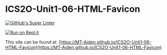 # ICS2O-Unit1-06-HTML-Favicon

[![GitHub's Super Linter](https://github.com/MT-Aiden/ICS2O-Unit1-06-HTML-Favicon/workflows/GitHub's%20Super%20Linter/badge.svg)](https://github.com/MT-Aiden/ICS2O-Unit1-06-HTML-Favicon/actions)

[![Run on Repl.it](https://repl.it/badge/github/MT-Aiden/ICS2O-Unit1-06-HTML-Favicon)](https://repl.it/github/MT-Aiden/ICS2O-Unit1-06-HTML-Favicon)

This site can be found at: [https://MT-Aiden.github.io/ICS2O-Unit1-06-HTML-Favicon](https://MT-Aiden.github.io/ICS2O-Unit1-06-HTML-Favicon)
